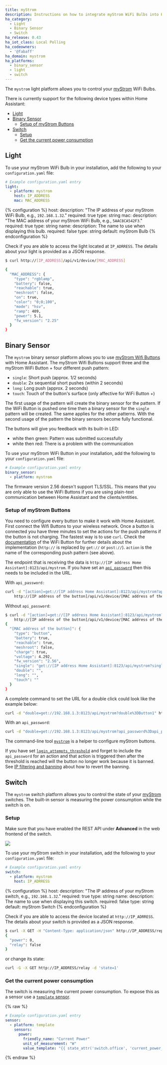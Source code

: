 ```yaml
---
title: myStrom
description: Instructions on how to integrate myStrom WiFi Bulbs into Home Assistant.
ha_category:
  - Light
  - Binary Sensor
  - Switch
ha_release: 0.43
ha_iot_class: Local Polling
ha_codeowners:
  - '@fabaff'
ha_domain: mystrom
ha_platforms:
  - binary_sensor
  - light
  - switch
---
```


The `mystrom` light platform allows you to control your [myStrom](https://mystrom.ch/en/) WiFi Bulbs.

There is currently support for the following device types within Home Assistant:

- [Light](#light)
- [Binary Sensor](#binary-sensor)
  - [Setup of myStrom Buttons](#setup-of-mystrom-buttons)
- [Switch](#switch)
  - [Setup](#setup)
  - [Get the current power consumption](#get-the-current-power-consumption)

## Light

To use your myStrom WiFi Bulb in your installation, add the following to your `configuration.yaml` file:

```yaml
# Example configuration.yaml entry
light:
  - platform: mystrom
    host: IP_ADDRESS
    mac: MAC_ADDRESS
```

{% configuration %}
host:
  description: "The IP address of your myStrom WiFi Bulb, e.g., `192.168.1.32`."
  required: true
  type: string
mac:
  description: "The MAC address of your myStrom WiFi Bulb, e.g., `5AAC8CA542F3`."
  required: true
  type: string
name:
  description: The name to use when displaying this bulb.
  required: false
  type: string
  default: myStrom Bulb
{% endconfiguration %}

Check if you are able to access the light located at `IP_ADRRESS`. The details about your light is provided as a JSON response.

```bash
$ curl http://[IP_ADDRESS]/api/v1/device/[MAC_ADDRESS]

{
  "MAC_ADDRESS": {
    "type": "rgblamp",
    "battery": false,
    "reachable": true,
    "meshroot": false,
    "on": true,
    "color": "0;0;100",
    "mode": "hsv",
    "ramp": 409,
    "power": 5.1,
    "fw_version": "2.25"
  }
}
```

## Binary Sensor

The `mystrom` binary sensor platform allows you to use [myStrom Wifi Buttons](https://mystrom.ch/wifi-button/) with Home Assistant. The myStrom Wifi Buttons support three and the myStrom WiFi Button + four different push pattern:

- `single`: Short push (approx. 1/2 seconds)
- `double`: 2x sequential short pushes (within 2 seconds)
- `long`: Long push (approx. 2 seconds)
- `touch`: Touch of the button's surface (only affective for WiFi Button +)

The first usage of the pattern will create the binary sensor for the pattern. If the WiFi Button is pushed one time then a binary sensor for the `single` pattern will be created. The same applies for the other patterns. With the second usage of the pattern the binary sensors become fully functional.

The buttons will give you feedback with its built-in LED:

- white then green: Pattern was submitted successfully
- white then red: There is a problem with the communication

To use your myStrom WiFi Button in your installation, add the following to your `configuration.yaml` file:

```yaml
# Example configuration.yaml entry
binary_sensor:
  - platform: mystrom
```

<div class='note'>
The firmware version 2.56 doesn't support TLS/SSL. This means that you are only able to use the WiFi Buttons if you are using plain-text communication between Home Assistant and the clients/entities.
</div>

### Setup of myStrom Buttons

You need to configure every button to make it work with Home Assistant. First connect the Wifi Buttons to your wireless network. Once a button is connected you have three minutes to set the actions for the push patterns if the button is not charging. The fastest way is to use `curl`. Check the [documentation](https://mystrom.ch/wp-content/uploads/REST_API_WBP.txt) of the WiFi Button for further details about the implementation (`http://` is replaced by `get://` or `post://`). `action` is the name of the corresponding push pattern (see above).

The endpoint that is receiving the data is `http://[IP address Home Assistant]:8123/api/mystrom`. If you have set an [`api_password`](/integrations/http/) then this needs to be included in the URL.

With `api_password:`

```bash
curl -d "[action]=get://[IP address Home Assistant]:8123/api/mystrom?api_password%3D[api_password]%26[action]%3D[ID of the button]" \
    http://[IP address of the button]/api/v1/device/[MAC address of the button]
```

Without `api_password`:

```bash
$ curl -d "[action]=get://[IP address Home Assistant]:8123/api/mystrom?[action]%3D[ID of the button]" \
    http://[IP address of the button]/api/v1/device/[MAC address of the button]
{
  "[MAC address of the button]": {
    "type": "button",
    "battery": true,
    "reachable": true,
    "meshroot": false,
    "charge": true,
    "voltage": 4.292,
    "fw_version": "2.56",
    "single": "get://[IP address Home Assistant]:8123/api/mystrom?single=[id of the button]",
    "double": "",
    "long": "",
    "touch": ""
  }
}
```

A complete command to set the URL for a double click could look like the example below:

```bash
curl -d "double=get://192.168.1.3:8123/api/mystrom?double%3DButton1" http://192.168.1.12/api/v1/device/4D5F5D5CD553
```

With an `api_password`:

```bash
curl -d "double=get://192.168.1.3:8123/api/mystrom?api_password%3Dapi_password%26double%3DButton1" http://192.168.1.12/api/v1/device/4D5F5D5CD553
```

The command-line tool [`mystrom`](https://github.com/fabaff/python-mystrom) is a helper to configure myStrom buttons.

If you have set [`login_attempts_threshold`](/integrations/http/) and forget to include the `api_password` for an action and that action is triggered then after the threshold is reached will the button no longer work because it is banned. See [IP filtering and banning](/integrations/http/#ip-filtering-and-banning) about how to revert the banning.

## Switch

The `mystrom` switch platform allows you to control the state of your [myStrom](https://mystrom.ch/en/) switches. The built-in sensor is measuring the power consumption while the switch is on.

### Setup

Make sure that you have enabled the REST API under **Advanced** in the web frontend of the switch.

<p class='img'>
  <img src='/images/integrations/mystrom/switch-advanced.png' />
</p>

To use your myStrom switch in your installation, add the following to your `configuration.yaml` file:

```yaml
# Example configuration.yaml entry
switch:
  - platform: mystrom
    host: IP_ADRRESS
```

{% configuration %}
host:
  description: "The IP address of your myStrom switch, e.g., `192.168.1.32`."
  required: true
  type: string
name:
  description: The name to use when displaying this switch.
  required: false
  type: string
  default: myStrom Switch
{% endconfiguration %}

Check if you are able to access the device located at `http://IP_ADRRESS`. The details about your switch is provided as a JSON response.

```bash
$ curl -X GET -H "Content-Type: application/json" http://IP_ADDRESS/report
{
  "power": 0,
  "relay": false
}
```

or change its state:

```bash
curl -G -X GET http://IP_ADDRESS/relay -d 'state=1'
```

### Get the current power consumption

The switch is measuring the current power consumption. To expose this as a sensor use a [`template` sensor](/integrations/template).

{% raw %}

```yaml
# Example configuration.yaml entry
sensor:
  - platform: template
    sensors:
      power:
        friendly_name: "Current Power"
        unit_of_measurement: "W"
        value_template: "{{ state_attr('switch.office', 'current_power_w') }}"
```

{% endraw %}
